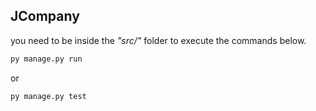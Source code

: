 ## JCompany
you need to be inside the *"src/"* folder to execute the commands below.

```sh
py manage.py run
```
or
```sh
py manage.py test
```